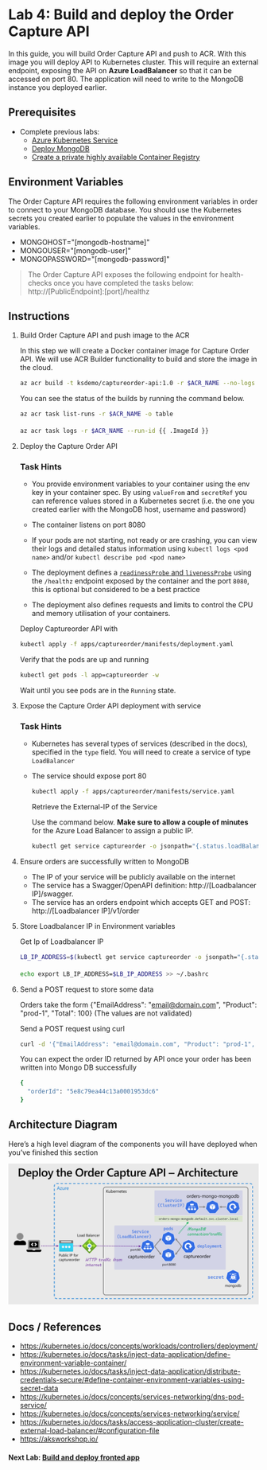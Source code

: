 Lab 4: Build and deploy the Order Capture API
==

In this guide, you will build Order Capture API and push to ACR. With this image you will deploy API to Kubernetes cluster. This will require an external endpoint, exposing the API on **Azure LoadBalancer** so that it can be accessed on port 80. The application will need to write to the MongoDB instance you deployed earlier.

## Prerequisites
* Complete previous labs:
    * [Azure Kubernetes Service](../create-aks-cluster/README.md)
    * [Deploy MongoDB](../deploy-mongodb/README.md)
    * [Create a private highly available Container Registry](../azure-container-registry/README.md)

## Environment Variables
The Order Capture API requires the following environment variables in order to connect to your MongoDB database. You should use the Kubernetes secrets you created earlier to populate the values in the environment variables.

* MONGOHOST="[mongodb-hostname]"
* MONGOUSER="[mongodb-user]"
* MONGOPASSWORD="[mongodb-password]"

> The Order Capture API exposes the following endpoint for health-checks once you have completed the tasks below: http://[PublicEndpoint]:[port]/healthz

## Instructions

1. Build Order Capture API and push image to the ACR

    In this step we will create a Docker container image for Capture Order API. We will use ACR Builder functionality to build and store the image in the cloud.

    ```bash
    az acr build -t ksdemo/captureorder-api:1.0 -r $ACR_NAME --no-logs apps/captureorder
    ```

    You can see the status of the builds by running the command below.

    ```bash
    az acr task list-runs -r $ACR_NAME -o table

    az acr task logs -r $ACR_NAME --run-id {{ .ImageId }}
    ```

2. Deploy the Capture Order API

    ### Task Hints
    
    * You provide environment variables to your container using the env key in your container spec. By using `valueFrom` and `secretRef` you can reference values stored in a Kubernetes secret (i.e. the one you created earlier with the MongoDB host, username and password)

    * The container listens on port 8080

    * If your pods are not starting, not ready or are crashing, you can view their logs and detailed status information using `kubectl logs <pod name>` and/or `kubectl describe pod <pod name>`

    * The deployment defines a [`readinessProbe` and `livenessProbe`](https://kubernetes.io/docs/tasks/configure-pod-container/configure-liveness-readiness-startup-probes/) using the `/healthz` endpoint exposed by the container and the port `8080`, this is optional but considered to be a best practice

    * The deployment also defines requests and limits to control the CPU and memory utilisation of your containers.

    Deploy Captureorder API with

    ```bash
    kubectl apply -f apps/captureorder/manifests/deployment.yaml
    ```
    Verify that the pods are up and running

    ```bash
    kubectl get pods -l app=captureorder -w
    ```

    Wait until you see pods are in the `Running` state.

3. Expose the Capture Order API deployment with service

    ### Task Hints

    * Kubernetes has several types of services (described in the docs), specified in the `type` field. You will need to create a service of type `LoadBalancer`

    * The service should expose port 80

        ```bash
        kubectl apply -f apps/captureorder/manifests/service.yaml
        ```

        Retrieve the External-IP of the Service

        Use the command below. **Make sure to allow a couple of minutes** for the Azure Load Balancer to assign a public IP.

        ```bash
        kubectl get service captureorder -o jsonpath="{.status.loadBalancer.ingress[*].ip}" -w
        ```
4. Ensure orders are successfully written to MongoDB

    * The IP of your service will be publicly available on the internet
    * The service has a Swagger/OpenAPI definition: http://[Loadbalancer IP]/swagger.
    * The service has an orders endpoint which accepts GET and POST: http://[Loadbalancer IP]/v1/order

5. Store Loadbalancer IP in Environment variables

    Get Ip of Loadbalancer IP
    ```bash
    LB_IP_ADDRESS=$(kubectl get service captureorder -o jsonpath="{.status.loadBalancer.ingress[*].ip}")

    echo export LB_IP_ADDRESS=$LB_IP_ADDRESS >> ~/.bashrc
    ```
6. Send a POST request to store some data

    Orders take the form {"EmailAddress": "email@domain.com", "Product": "prod-1", "Total": 100} (The values are not validated)

    Send a POST request using curl

    ```bash
    curl -d '{"EmailAddress": "email@domain.com", "Product": "prod-1", "Total": 100}' -H "Content-Type: application/json" -X POST http://${LB_IP_ADDRESS}/v1/order
    ```

    You can expect the order ID returned by API once your order has been written into Mongo DB successfully
    
    ```bash
    {
      "orderId": "5e8c79ea44c13a0001953dc6"
    }
    ```

## Architecture Diagram
Here’s a high level diagram of the components you will have deployed when you’ve finished this section

![Architecture Diagram](/labs/ordercapture-api/img/captureorder.png "Architecture Diagram")

## Docs / References

* https://kubernetes.io/docs/concepts/workloads/controllers/deployment/
* https://kubernetes.io/docs/tasks/inject-data-application/define-environment-variable-container/
* https://kubernetes.io/docs/tasks/inject-data-application/distribute-credentials-secure/#define-container-environment-variables-using-secret-data
* https://kubernetes.io/docs/concepts/services-networking/dns-pod-service/
* https://kubernetes.io/docs/concepts/services-networking/service/
* https://kubernetes.io/docs/tasks/access-application-cluster/create-external-load-balancer/#configuration-file
* https://aksworkshop.io/

#### Next Lab: [Build and deploy fronted app](../frontend-app/README.md)